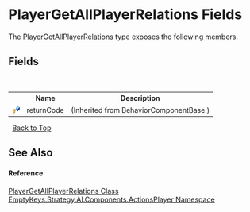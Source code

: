 # PlayerGetAllPlayerRelations Fields
 

The <a href="T_EmptyKeys_Strategy_AI_Components_ActionsPlayer_PlayerGetAllPlayerRelations">PlayerGetAllPlayerRelations</a> type exposes the following members.


## Fields
&nbsp;<table><tr><th></th><th>Name</th><th>Description</th></tr><tr><td>![Protected field](media/protfield.gif "Protected field")</td><td>returnCode</td><td> (Inherited from BehaviorComponentBase.)</td></tr></table>&nbsp;
<a href="#playergetallplayerrelations-fields">Back to Top</a>

## See Also


#### Reference
<a href="T_EmptyKeys_Strategy_AI_Components_ActionsPlayer_PlayerGetAllPlayerRelations">PlayerGetAllPlayerRelations Class</a><br /><a href="N_EmptyKeys_Strategy_AI_Components_ActionsPlayer">EmptyKeys.Strategy.AI.Components.ActionsPlayer Namespace</a><br />